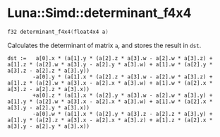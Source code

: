 # Luna::Simd::determinant_f4x4

```c++
f32 determinant_f4x4(float4x4 a)
```

Calculates the determinant of matrix `a`, and stores the result in `dst`. 


```
dst :=   a[0].x * (a[1].y * (a[2].z * a[3].w - a[2].w * a[3].z) + a[1].z * (a[2].w * a[3].y - a[2].y * a[3].w) + a[1].w * (a[2].y * a[3].z - a[2].z * a[3].y))
        -a[0].y * (a[1].x * (a[2].z * a[3].w - a[2].w * a[3].z) + a[1].z * (a[2].w * a[3].x - a[2].x * a[3].w) + a[1].w * (a[2].x * a[3].z - a[2].z * a[3].x))
        +a[0].z * (a[1].x * (a[2].y * a[3].w - a[2].w * a[3].y) + a[1].y * (a[2].w * a[3].x - a[2].x * a[3].w) + a[1].w * (a[2].x * a[3].y - a[2].y * a[3].x))
        -a[0].w * (a[1].x * (a[2].y * a[3].z - a[2].z * a[3].y) + a[1].y * (a[2].z * a[3].x - a[2].x * a[3].z) + a[1].z * (a[2].x * a[3].y - a[2].y * a[3].x))
```


